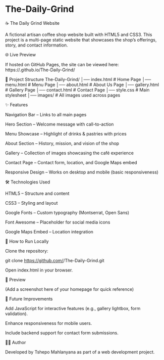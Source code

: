 # The-Daily-Grind
☕ The Daily Grind Website

A fictional artisan coffee shop website built with HTML5 and CSS3.
This project is a multi-page static website that showcases the shop’s offerings, story, and contact information.

🌐 Live Preview

If hosted on GitHub Pages, the site can be viewed here:
https://<your-username>.github.io/The-Daily-Grind/

📂 Project Structure
The-Daily-Grind/
│── index.html        # Home Page
│── menu.html         # Menu Page
│── about.html        # About Us Page
│── gallery.html      # Gallery Page
│── contact.html      # Contact Page
│── style.css         # Main stylesheet
│── images/           # All images used across pages

✨ Features

Navigation Bar – Links to all main pages

Hero Section – Welcome message with call-to-action

Menu Showcase – Highlight of drinks & pastries with prices

About Section – History, mission, and vision of the shop

Gallery – Collection of images showcasing the café experience

Contact Page – Contact form, location, and Google Maps embed

Responsive Design – Works on desktop and mobile (basic responsiveness)

🛠️ Technologies Used

HTML5 – Structure and content

CSS3 – Styling and layout

Google Fonts – Custom typography (Montserrat, Open Sans)

Font Awesome – Placeholder for social media icons

Google Maps Embed – Location integration

🚀 How to Run Locally

Clone the repository:

git clone https://github.com/<your-username>/The-Daily-Grind.git


Open index.html in your browser.

📸 Preview

(Add a screenshot here of your homepage for quick reference)

📌 Future Improvements

Add JavaScript for interactive features (e.g., gallery lightbox, form validation).

Enhance responsiveness for mobile users.

Include backend support for contact form submissions.

👨‍💻 Author

Developed by Tshepo Mahlanyana as part of a web development project.
